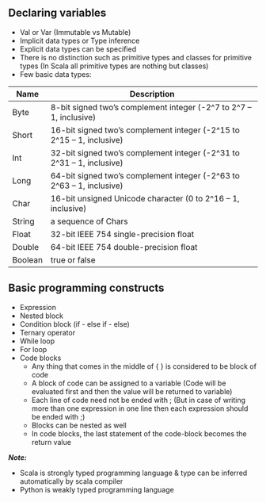 ## Declaring variables
* Val or Var (Immutable vs Mutable)
* Implicit data types or Type inference
* Explicit data types can be specified
* There is no distinction such as primitive types and classes for primitive types (In Scala all primitive types are nothing but classes)
* Few basic data types:

| Name      | Description
| ----------| ----------------------------------------------------------------------|
| Byte	    |  8-bit signed two’s complement integer (-2^7 to 2^7 – 1, inclusive)   |
| Short	    | 16-bit signed two’s complement integer (-2^15 to 2^15 – 1, inclusive) |
| Int	    | 32-bit signed two’s complement integer (-2^31 to 2^31 – 1, inclusive) |
| Long	    | 64-bit signed two’s complement integer (-2^63 to 2^63 – 1, inclusive) |
| Char	    | 16-bit unsigned Unicode character (0 to 2^16 – 1, inclusive)          |
| String	| a sequence of Chars                                                   |
| Float	    | 32-bit IEEE 754 single-precision float                                |    
| Double	| 64-bit IEEE 754 double-precision float                                |
| Boolean	| true or false                                                         |


## Basic programming constructs
* Expression
* Nested block
* Condition block (if - else if - else)
* Ternary operator
* While loop
* For loop
* Code blocks
    * Any thing that comes in the middle of { } is considered to be block of code
    * A block of code can be assigned to a variable (Code will be evaluated first and then the value will be returned to variable)
    * Each line of code need not be ended with ; (But in case of writing more than one expression in one line then each expression should be ended with ;)
    * Blocks can be nested as well
    * In code blocks, the last statement of the code-block becomes the return value

_**Note:**_
- Scala is strongly typed programming language & type can be inferred automatically by scala compiler
- Python is weakly typed programming language